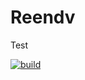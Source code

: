 # Reendv
Test

[![build](https://img.shields.io/github/workflow/status/daniloak/reendv/Build%20and%20deploy%20ASP.Net%20Core%20app%20to%20Azure%20Web%20App%20-%20reendv?style=plastic?style=flat-square)](https://github.com/daniloak/reendv/actions?query=workflow%3A%22Build+and+deploy+ASP.Net+Core+app+to+Azure+Web+App+-+reendv%22)
